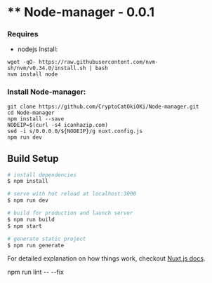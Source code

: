 ** Node-manager - 0.0.1
======================

### Requires
* nodejs
Install:
```
wget -qO- https://raw.githubusercontent.com/nvm-sh/nvm/v0.34.0/install.sh | bash
nvm install node
```

### Install Node-manager: 
```
git clone https://github.com/CryptoCatOkiOKi/Node-manager.git
cd Node-manager
npm install --save
NODEIP=$(curl -s4 icanhazip.com)
sed -i s/0.0.0.0/${NODEIP}/g nuxt.config.js
npm run dev
```



## Build Setup

``` bash
# install dependencies
$ npm install

# serve with hot reload at localhost:3000
$ npm run dev

# build for production and launch server
$ npm run build
$ npm start

# generate static project
$ npm run generate
```

For detailed explanation on how things work, checkout [Nuxt.js docs](https://nuxtjs.org).

npm run lint -- --fix
